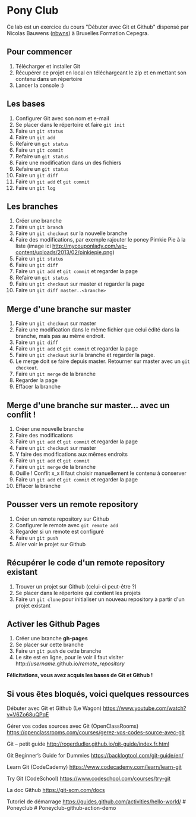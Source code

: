 # Pony Club

Ce lab est un exercice du cours "Débuter avec Git et Github" dispensé par Nicolas Bauwens ([nbwns](https://github.com/nbwns)) à Bruxelles Formation Cepegra.

## Pour commencer

1. Télécharger et installer Git
2. Récupérer ce projet en local en téléchargeant le zip et en mettant son contenu dans un répertoire 
3. Lancer la console :)

## Les bases

1. Configurer Git avec son nom et e-mail
2. Se placer dans le répertoire et faire `git init`
3. Faire un `git status`
4. Faire un `git add`
5. Refaire un `git status`
6. Faire un `git commit`
7. Refaire un `git status`
8. Faire une modification dans un des fichiers
9. Refaire un `git status`
10. Faire un `git diff`
11. Faire un `git add` et `git commit`
12. Faire un `git log`

## Les branches

1. Créer une branche
2. Faire un `git branch`
3. Faire un `git checkout` sur la nouvelle branche
4. Faire des modifications, par exemple rajouter le poney Pimkie Pie à la liste (image ici http://mycouponlady.com/wp-content/uploads/2013/02/pinkiepie.png)
5. Faire un `git status`
6. Faire un `git diff`
7. Faire un `git add` et `git commit` et regarder la page
8. Refaire un `git status`
9. Faire un `git checkout` sur master et regarder la page
10. Faire un `git diff master..<branche>`

## Merge d'une branche sur master

1. Faire un `git checkout` sur master
2. Faire une modification dans le même fichier que celui édité dans la branche, mais pas au même endroit.
3. Faire un `git diff`
4. Faire un `git add` et `git commit` et regarder la page
5. Faire un `git checkout` sur la branche et regarder la page.
6. Le merge doit se faire depuis master. Retourner sur master avec un `git checkout`.
7. Faire un `git merge` de la branche
8. Regarder la page
6. Effacer la branche

## Merge d'une branche sur master... avec un conflit !

1. Créer une nouvelle branche
2. Faire des modifications
3. Faire un `git add` et `git commit` et regarder la page
4. Faire un `git checkout` sur master
5. Y faire des modifications aux mêmes endroits
6. Faire un `git add` et `git commit`
7. Faire un `git merge` de la branche
8. Ouille ! Conflit x_x Il faut choisir manuellement le contenu à conserver
9. Faire un `git add` et `git commit` et regarder la page
10. Effacer la branche

## Pousser vers un remote repository

1. Créer un remote repository sur Github
2. Configurer le remote avec `git remote add`
3. Regarder si un remote est configuré 
4. Faire un `git push`
5. Aller voir le projet sur Github

## Récupérer le code d'un remote repository existant

1. Trouver un projet sur Github (celui-ci peut-être ?)
2. Se placer dans le répertoire qui contient les projets
3. Faire un `git clone` pour initialiser un nouveau repository à partir d'un projet existant

## Activer les Github Pages

1. Créer une branche **gh-pages**
2. Se placer sur cette branche
3. Faire un `git push` de cette branche
4. Le site est en ligne, pour le voir il faut visiter http://*username*.github.io/*remote_repository*

**Félicitations, vous avez acquis les bases de Git et Github !** 

## Si vous êtes bloqués, voici quelques ressources

Débuter avec Git et Github (Le Wagon)
https://www.youtube.com/watch?v=V6Zo68uQPqE 

Gérer vos codes sources avec Git (OpenClassRooms)
https://openclassrooms.com/courses/gerez-vos-codes-source-avec-git 

Git – petit guide
http://rogerdudler.github.io/git-guide/index.fr.html 

Git Beginner’s Guide for Dummies
https://backlogtool.com/git-guide/en/ 

Learn Git (CodeCademy)
https://www.codecademy.com/learn/learn-git 

Try Git (CodeSchool)
https://www.codeschool.com/courses/try-git 

La doc Github
https://git-scm.com/docs 

Tutoriel de démarrage
https://guides.github.com/activities/hello-world/ 
#   P o n e y c l u b  
 #   P o n e y c l u b - g i t h u b - a c t i o n - d e m o  
 